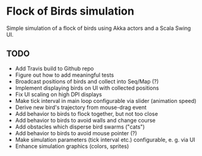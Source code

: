 # Flock of Birds simulation

Simple simulation of a flock of birds using Akka actors and a Scala Swing UI.

## TODO

* Add Travis build to Github repo
* Figure out how to add meaningful tests
* Broadcast positions of birds and collect into Seq/Map (?)
* Implement displaying birds on UI with collected positions
* Fix UI scaling on high DPI displays
* Make tick interval in main loop configurable via slider (animation speed)
* Derive new bird's trajectory from mouse-drag event
* Add behavior to birds to flock together, but not too close
* Add behavior to birds to avoid walls and change course
* Add obstacles which disperse bird swarms ("cats")
* Add behavior to birds to avoid mouse pointer (?)
* Make simulation parameters (tick interval etc.) configurable, e. g. via UI
* Enhance simulation graphics (colors, sprites)
